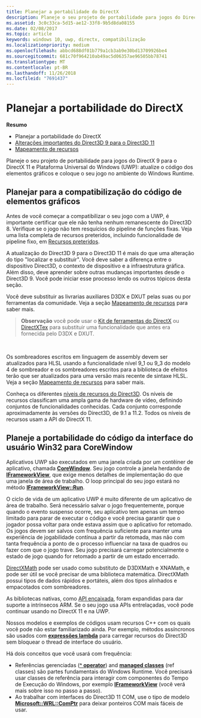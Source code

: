 ```yaml
---
title: Planejar a portabilidade do DirectX
description: Planeje o seu projeto de portabilidade para jogos do DirectX 9 para o DirectX 11 e Plataforma Universal do Windows (UWP) - atualize o código dos elementos gráficos e coloque o seu jogo no ambiente do Windows Runtime.
ms.assetid: 3c0c33ca-5d15-ae12-33f8-9b5d8da08155
ms.date: 02/08/2017
ms.topic: article
keywords: windows 10, uwp, directx, compatibilização
ms.localizationpriority: medium
ms.openlocfilehash: abbcd688df01b779a1cb3ab9e30bd13709926be4
ms.sourcegitcommit: 681c70f964210ab49ac5d06357ae96505bb78741
ms.translationtype: MT
ms.contentlocale: pt-BR
ms.lasthandoff: 11/26/2018
ms.locfileid: "7691437"
---
```

# <a name="plan-your-directx-port"></a>Planejar a portabilidade do DirectX



**Resumo**

-   Planejar a portabilidade do DirectX
-   [Alterações importantes do Direct3D 9 para o Direct3D 11](understand-direct3d-11-1-concepts.md)
-   [Mapeamento de recursos](feature-mapping.md)


Planeje o seu projeto de portabilidade para jogos do DirectX 9 para o DirectX 11 e Plataforma Universal do Windows (UWP): atualize o código dos elementos gráficos e coloque o seu jogo no ambiente do Windows Runtime.

## <a name="plan-to-port-graphics-code"></a>Planejar para a compatibilização do código de elementos gráficos


Antes de você começar a compatibilizar o seu jogo com a UWP, é importante certificar que ele não tenha nenhum remanescente do Direct3D 8. Verifique se o jogo não tem resquícios do pipeline de funções fixas. Veja uma lista completa de recursos preteridos, incluindo funcionalidade de pipeline fixo, em [Recursos preteridos](https://msdn.microsoft.com/library/windows/desktop/cc308047).

A atualização do Direct3D 9 para o Direct3D 11 é mais do que uma alteração do tipo "localizar e substituir". Você deve saber a diferença entre o dispositivo Direct3D, o contexto de dispositivo e a infraestrutura gráfica. Além disso, deve aprender sobre outras mudanças importantes desde o Direct3D 9. Você pode iniciar esse processo lendo os outros tópicos desta seção.

Você deve substituir as livrarias auxiliares D3DX e DXUT pelas suas ou por ferramentas da comunidade. Veja a seção [Mapeamento de recursos](feature-mapping.md) para saber mais.

> **Observação**  você pode usar o [Kit de ferramentas do DirectX](http://go.microsoft.com/fwlink/p/?LinkID=248929) ou [DirectXTex](http://go.microsoft.com/fwlink/p/?LinkID=248926) para substituir uma funcionalidade que antes era fornecida pelo D3DX e DXUT.

 

Os sombreadores escritos em linguagem de assembly devem ser atualizados para HLSL usando a funcionalidade nível 9\_1 ou 9\_3 do modelo 4 de sombreador e os sombreadores escritos para a biblioteca de efeitos terão que ser atualizados para uma versão mais recente de sintaxe HLSL. Veja a seção [Mapeamento de recursos](feature-mapping.md) para saber mais.

Conheça os diferentes [níveis de recursos do Direct3D](https://msdn.microsoft.com/library/windows/desktop/ff476876). Os níveis de recursos classificam uma ampla gama de hardware de vídeo, definindo conjuntos de funcionalidades conhecidas. Cada conjunto corresponde aproximadamente às versões do Direct3D, de 9.1 a 11.2. Todos os níveis de recursos usam a API do DirectX 11.

## <a name="plan-to-port-win32-ui-code-to-corewindow"></a>Planeje a portabilidade do código da interface do usuário Win32 para CoreWindow


Aplicativos UWP são executados em uma janela criada por um contêiner de aplicativo, chamada [**CoreWindow**](https://msdn.microsoft.com/library/windows/apps/br208225). Seu jogo controle a janela herdando de [**IFrameworkView**](https://msdn.microsoft.com/library/windows/apps/hh700478), que exige menos detalhes de implementação do que uma janela de área de trabalho. O loop principal do seu jogo estará no método [**IFrameworkView::Run**](https://msdn.microsoft.com/library/windows/apps/hh700505).

O ciclo de vida de um aplicativo UWP é muito diferente de um aplicativo de área de trabalho. Será necessário salvar o jogo frequentemente, porque quando o evento suspenso ocorre, seu aplicativo tem apenas um tempo limitado para parar de executar o código e você precisa garantir que o jogador possa voltar para onde estava assim que o aplicativo for retomado. Os jogos devem ser salvos com frequência suficiente para manter uma experiência de jogabilidade contínua a partir da retomada, mas não com tanta frequência a ponto de o processo influenciar na taxa de quadros ou fazer com que o jogo trave. Seu jogo precisará carregar potencialmente o estado de jogo quando for retomado a partir de um estado encerrado.

[DirectXMath](https://msdn.microsoft.com/library/windows/desktop/ee415571) pode ser usado como substituto de D3DXMath e XNAMath, e pode ser útil se você precisar de uma biblioteca matemática. DirectXMath possui tipos de dados rápidos e portáteis, além dos tipos alinhados e empacotados com sombreadores.

As bibliotecas nativas, como [API encaixada](https://msdn.microsoft.com/library/windows/desktop/dd405529), foram expandidas para dar suporte a intrínsecos ARM. Se o seu jogo usa APIs entrelaçadas, você pode continuar usando no DirectX 11 e na UWP.

Nossos modelos e exemplos de códigos usam recursos C++ com os quais você pode não estar familiarizado ainda. Por exemplo, métodos assíncronos são usados com [**expressões lambda**](https://msdn.microsoft.com/library/windows/apps/dd293608.aspx) para carregar recursos do Direct3D sem bloquear o thread de interface do usuário.

Há dois conceitos que você usará com frequência:

-   Referências gerenciadas ([**^ operator**](https://msdn.microsoft.com/library/windows/apps/yk97tc08.aspx)) and [**managed classes**](https://msdn.microsoft.com/library/windows/apps/6w96b5h7.aspx) (ref classes) são partes fundamentais do Windows Runtime. Você precisará usar classes de referência para interagir com componentes do Tempo de Execução do Windows, por exemplo [**IFrameworkView**](https://msdn.microsoft.com/library/windows/apps/hh700478) (você verá mais sobre isso no passo a passo).
-   Ao trabalhar com interfaces do Direct3D 11 COM, use o tipo de modelo [**Microsoft::WRL::ComPtr**](https://msdn.microsoft.com/library/windows/apps/br244983.aspx) para deixar ponteiros COM mais fáceis de usar.

 

 




